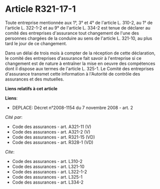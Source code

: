# Article R321-17-1

Toute entreprise mentionnée aux 1°, 3° et 4° de l'article L. 310-2, au 1° de l'article L. 322-1-2 et au 9° de l'article L.
334-2 est tenue de déclarer au comité des entreprises d'assurance tout changement de l'une des personnes chargées de la
conduire au sens de l'article L. 321-10, au plus tard le jour de ce changement.

Dans un délai de trois mois à compter de la réception de cette déclaration, le comité des entreprises d'assurance fait savoir
à l'entreprise si ce changement est de nature à entraîner la mise en oeuvre des compétences dont il dispose aux termes de
l'article L. 325-1. Le Comité des entreprises d'assurance transmet cette information à l'Autorité de contrôle des assurances
et des mutuelles.

**Liens relatifs à cet article**

**Liens**:

  - DEPLACE: Décret n°2008-1154 du 7 novembre 2008 - art. 2

_Cité par_:

  - Code des assurances - art. A321-11 (V)
  - Code des assurances - art. A321-2 (V)
  - Code des assurances - art. R321-15 (VD)
  - Code des assurances - art. R328-1 (VD)

_Cite_:

  - Code des assurances - art. L310-2
  - Code des assurances - art. L321-10
  - Code des assurances - art. L322-1-2
  - Code des assurances - art. L325-1
  - Code des assurances - art. L334-2
